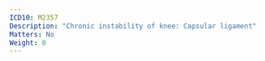 ```yaml
---
ICD10: M2357
Description: "Chronic instability of knee: Capsular ligament"
Matters: No
Weight: 0
---
```

